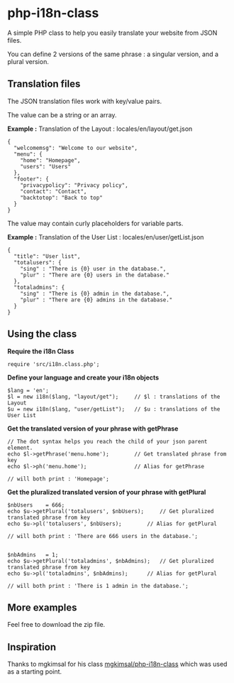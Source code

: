 # php-i18n-class

A simple PHP class to help you easily translate your website from JSON files.

You can define 2 versions of the same phrase : a singular version, and a plural version.

## Translation files

The JSON translation files work with key/value pairs.

The value can be a string or an array.

**Example :** Translation of the Layout : locales/en/layout/get.json 
```
{
  "welcomemsg": "Welcome to our website",
  "menu": {
    "home": "Homepage",
    "users": "Users"
  },
  "footer": {
    "privacypolicy": "Privacy policy",
    "contact": "Contact",
    "backtotop": "Back to top"
  }
}
```

The value may contain curly placeholders for variable parts.

**Example :** Translation of the User List : locales/en/user/getList.json 
```
{
  "title": "User list",
  "totalusers": {
    "sing" : "There is {0} user in the database.",
    "plur" : "There are {0} users in the database."
  },
  "totaladmins": {
    "sing" : "There is {0} admin in the database.",
    "plur" : "There are {0} admins in the database."
  }
}
```

## Using the class

**Require the i18n Class**
```
require 'src/i18n.class.php';
```
**Define your language and create your i18n objects**
```
$lang = 'en';
$l = new i18n($lang, "layout/get");     // $l : translations of the Layout
$u = new i18n($lang, "user/getList");   // $u : translations of the User List
```

**Get the translated version of your phrase with getPhrase**
```
// The dot syntax helps you reach the child of your json parent element.
echo $l->getPhrase('menu.home');        // Get translated phrase from key
echo $l->ph('menu.home');               // Alias for getPhrase

// will both print : 'Homepage';
```

**Get the pluralized translated version of your phrase with getPlural**
```
$nbUsers    = 666;
echo $u->getPlural('totalusers', $nbUsers);    	// Get pluralized translated phrase from key
echo $u->pl('totalusers', $nbUsers);    	// Alias for getPlural

// will both print : 'There are 666 users in the database.';


$nbAdmins   = 1;
echo $u->getPlural('totaladmins', $nbAdmins);   // Get pluralized translated phrase from key
echo $u->pl('totaladmins', $nbAdmins);    	// Alias for getPlural

// will both print : 'There is 1 admin in the database.';
```

## More examples

Feel free to download the zip file.

## Inspiration

Thanks to mgkimsal for his class [mgkimsal/php-i18n-class](https://github.com/mgkimsal/php-i18n-class) which was used as a starting point.
